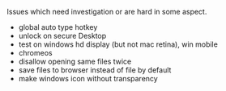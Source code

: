 Issues which need investigation or are hard in some aspect.

- global auto type hotkey
- unlock on secure Desktop
- test on windows hd display (but not mac retina), win mobile
- chromeos
- disallow opening same files twice
- save files to browser instead of file by default
- make windows icon without transparency